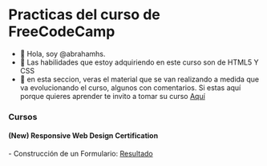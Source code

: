 # Practicas del curso de FreeCodeCamp


- 👋 Hola, soy @abrahamhs.
- 👀 Las habilidades que estoy adquiriendo en este curso son de HTML5 Y CSS
- 🌱 en esta seccion, veras el material que se van realizando a medida que va evolucionando el curso, algunos con comentarios. Si estas aquí porque quieres 
aprender te invito a tomar su curso <a href="https://www.freecodecamp.org/">Aquí</a>

<h3>Cursos</h3>
  <h4>(New) Responsive Web Design Certification<a href="https://abrahamhs.github.io/freecodecamp/responsive-web-desig/"></a></h4>
   - Construcción de un Formulario: <a href="https://abrahamhs.github.io/freecodecamp/responsive-web-desig/building-a-registration-form/index.html">Resultado</a>
